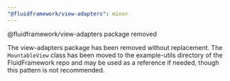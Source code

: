 ```yaml
---
"@fluidframework/view-adapters": minor
---
```


@fluidframework/view-adapters package removed

The view-adapters package has been removed without replacement.  The `MountableView` class has been moved to the example-utils directory of the FluidFramework repo and may be used as a reference if needed, though this pattern is not recommended.
